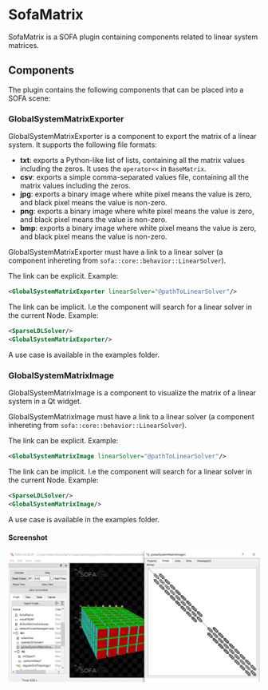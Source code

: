 # SofaMatrix

SofaMatrix is a SOFA plugin containing components related to linear system matrices.

## Components

The plugin contains the following components that can be placed into a SOFA scene:

### GlobalSystemMatrixExporter

GlobalSystemMatrixExporter is a component to export the matrix of a linear system.
It supports the following file formats:
* **txt**: exports a Python-like list of lists, containing all the matrix values including the zeros.
It uses the `operator<<` in `BaseMatrix`.
* **csv**: exports a simple comma-separated values file, containing all the matrix values including the zeros.
* **jpg**: exports a binary image where white pixel means the value is zero, and black
pixel means the value is non-zero.
* **png**: exports a binary image where white pixel means the value is zero, and black
  pixel means the value is non-zero.
* **bmp**: exports a binary image where white pixel means the value is zero, and black
  pixel means the value is non-zero.

GlobalSystemMatrixExporter must have a link to a linear solver (a component inhereting from `sofa::core::behavior::LinearSolver`).

The link can be explicit. Example:
```xml
<GlobalSystemMatrixExporter linearSolver="@pathToLinearSolver"/>
```

The link can be implicit. I.e the component will search for a linear solver in the current Node. Example:
```xml
<SparseLDLSolver/>
<GlobalSystemMatrixExporter/>
```

A use case is available in the examples folder.

### GlobalSystemMatrixImage

GlobalSystemMatrixImage is a component to visualize the matrix of a linear system in a
Qt widget.

GlobalSystemMatrixImage must have a link to a linear solver (a component inhereting from `sofa::core::behavior::LinearSolver`).

The link can be explicit. Example:
```xml
<GlobalSystemMatrixImage linearSolver="@pathToLinearSolver"/>
```

The link can be implicit. I.e the component will search for a linear solver in the current Node. Example:
```xml
<SparseLDLSolver/>
<GlobalSystemMatrixImage/>
```

A use case is available in the examples folder.

#### Screenshot

![GlobalSystemMatrixImage](doc/GlobalSystemMatrixImage.png)
